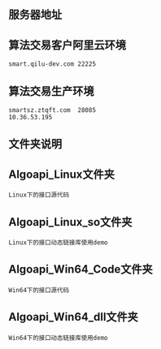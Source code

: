  　　

## **服务器地址**

## 算法交易客户阿里云环境

    smart.qilu-dev.com 22225 

## 算法交易生产环境

    smartsz.ztqft.com  28085 
    10.36.53.195

## **文件夹说明**

## Algoapi_Linux文件夹
    Linux下的接口源代码

## Algoapi_Linux_so文件夹
	Linux下的接口动态链接库使用demo


## Algoapi_Win64_Code文件夹
    Win64下的接口源代码

## Algoapi_Win64_dll文件夹
	Win64下的接口动态链接库使用demo